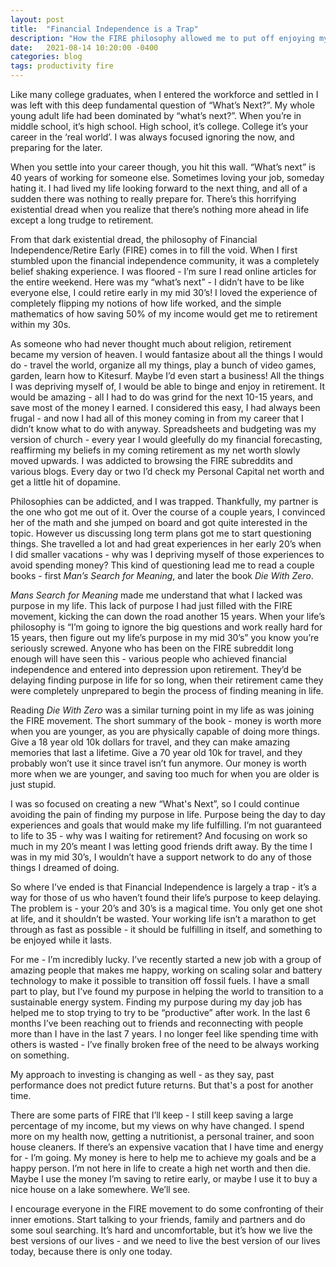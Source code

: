 ```yaml
---
layout: post
title:  "Financial Independence is a Trap"
description: "How the FIRE philosophy allowed me to put off enjoying my life"
date:   2021-08-14 10:20:00 -0400
categories: blog
tags: productivity fire
---
```


Like many college graduates, when I entered the workforce and settled in I was left with this deep fundamental question of “What’s Next?”.  My whole young adult life had been dominated by “what’s next?”.  When you’re in middle school, it’s high school.  High school, it’s college.  College it’s your career in the ‘real world’.  I was always focused ignoring the now, and preparing for the later.

When you settle into your career though, you hit this wall.  “What’s next” is 40 years of working for someone else.  Sometimes loving your job, someday hating it.  I had lived my life looking forward to the next thing, and all of a sudden there was nothing to really prepare for.  There’s this horrifying existential dread when you realize that there’s nothing more ahead in life except a long trudge to retirement. 

From that dark existential dread, the philosophy of Financial Independence/Retire Early (FIRE) comes in to fill the void.  When I first stumbled upon the financial independence community, it was a completely belief shaking experience.  I was floored - I’m sure I read online articles for the entire weekend.  Here was my “what’s next” - I didn’t have to be like everyone else, I could retire early in my mid 30’s!  I loved the experience of completely flipping my notions of how life worked, and the simple mathematics of how saving 50% of my income would get me to retirement within my 30s.

As someone who had never thought much about religion, retirement became my version of heaven.  I would fantasize about all the things I would do - travel the world, organize all my things, play a bunch of video games, garden, learn how to Kitesurf.  Maybe I’d even start a business!  All the things I was depriving myself of, I would be able to binge and enjoy in retirement.  It would be amazing - all I had to do was grind for the next 10-15 years, and save most of the money I earned.  I considered this easy, I had always been frugal - and now I had all of this money coming in from my career that I didn’t know what to do with anyway.  Spreadsheets and budgeting was my version of church - every year I would gleefully do my financial forecasting, reaffirming my beliefs in my coming retirement as my net worth slowly moved upwards.  I was addicted to browsing the FIRE subreddits and various blogs.  Every day or two I’d check my Personal Capital net worth and get a little hit of dopamine.  

Philosophies can be addicted, and I was trapped.  Thankfully, my partner is the one who got me out of it.  Over the course of a couple years, I convinced her of the math and she jumped on board and got quite interested in the topic.  However us discussing long term plans got me to start questioning things.  She travelled a lot and had great experiences in her early 20’s when I did smaller vacations - why was I depriving myself of those experiences to avoid spending money?  This kind of questioning lead me to read a couple books - first *Man’s Search for Meaning*, and later the book *Die With Zero*.

*Mans Search for Meaning* made me understand that what I lacked was purpose in my life.  This lack of purpose I had just filled with the FIRE movement, kicking the can down the road another 15 years.  When your life’s philosophy is “I’m going to ignore the big questions and work really hard for 15 years, then figure out my life’s purpose in my mid 30’s” you know you’re seriously screwed.  Anyone who has been on the FIRE subreddit long enough will have seen this - various people who achieved financial independence and entered into depression upon retirement.  They’d be delaying finding purpose in life for so long, when their retirement came they were completely unprepared to begin the process of finding meaning in life.

Reading *Die With Zero* was a similar turning point in my life as was joining the FIRE movement.  The short summary of the book - money is worth more when you are younger, as you are physically capable of doing more things.  Give a 18 year old 10k dollars for travel, and they can make amazing memories that last a lifetime.  Give a 70 year old 10k for travel, and they probably won’t use it since travel isn’t fun anymore.  Our money is worth more when we are younger, and saving too much for when you are older is just stupid.

I was so focused on creating a new “What's Next”, so I could continue avoiding the pain of finding my purpose in life.  Purpose being the day to day experiences and goals that would make my life fulfilling.  I’m not guaranteed to life to 35 - why was I waiting for retirement?  And focusing on work so much in my 20’s meant I was letting good friends drift away.  By the time I was in my mid 30’s, I wouldn’t have a support network to do any of those things I dreamed of doing.

So where I’ve ended is that Financial Independence is largely a trap - it’s a way for those of us who haven’t found their life’s purpose to keep delaying.  The problem is - your 20’s and 30’s is a magical time.  You only get one shot at life, and it shouldn’t be wasted.  Your working life isn’t a marathon to get through as fast as possible - it should be fulfilling in itself, and something to be enjoyed while it lasts.

For me - I’m incredibly lucky.  I’ve recently started a new job with a group of amazing people that makes me happy, working on scaling solar and battery technology to make it possible to transition off fossil fuels.  I have a small part to play, but I’ve found my purpose in helping the world to transition to a sustainable energy system.  Finding my purpose during my day job has helped me to stop trying to try to be “productive” after work.  In the last 6 months I’ve been reaching out to friends and reconnecting with people more than I have in the last 7 years.  I no longer feel like spending time with others is wasted - I’ve finally broken free of the need to be always working on something.

My approach to investing is changing as well - as they say, past performance does not predict future returns.  But that's a post for another time.

There are some parts of FIRE that I’ll keep - I still keep saving a large percentage of my income, but my views on why have changed.  I spend more on my health now, getting a nutritionist, a personal trainer, and soon house cleaners.  If there’s an expensive vacation that I have time and energy for - I’m going.  My money is here to help me to achieve my goals and be a happy person.  I’m not here in life to create a high net worth and then die.  Maybe I use the money I’m saving to retire early, or maybe I use it to buy a nice house on a lake somewhere.  We’ll see.

I encourage everyone in the FIRE movement to do some confronting of their inner emotions.  Start talking to your friends, family and partners and do some soul searching.  It’s hard and uncomfortable, but it’s how we live the best versions of our lives - and we need to live the best version of our lives today, because there is only one today.